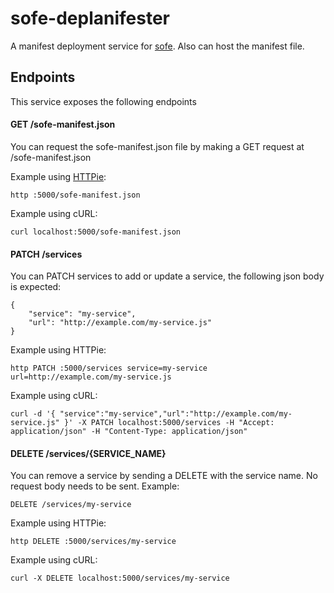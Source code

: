 # sofe-deplanifester
A manifest deployment service for [sofe](https://github.com/CanopyTax/sofe). Also can host the manifest file.


## Endpoints

This service exposes the following endpoints

#### GET /sofe-manifest.json

You can request the sofe-manifest.json file by making a GET request at /sofe-manifest.json

Example using [HTTPie](https://github.com/jkbrzt/httpie):

    http :5000/sofe-manifest.json

Example using cURL:

    curl localhost:5000/sofe-manifest.json

#### PATCH /services

You can PATCH services to add or update a service, the following json body is expected: 

    {
        "service": "my-service",
        "url": "http://example.com/my-service.js"
    }

Example using HTTPie:

    http PATCH :5000/services service=my-service url=http://example.com/my-service.js

Example using cURL:

    curl -d '{ "service":"my-service","url":"http://example.com/my-service.js" }' -X PATCH localhost:5000/services -H "Accept: application/json" -H "Content-Type: application/json"

#### DELETE /services/{SERVICE_NAME}

You can remove a service by sending a DELETE with the service name. No request body needs to be sent. Example:

    DELETE /services/my-service

Example using HTTPie:

    http DELETE :5000/services/my-service

Example using cURL:

    curl -X DELETE localhost:5000/services/my-service


